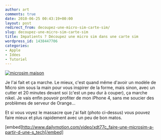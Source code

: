 ```yaml
---
author: art
comments: true
date: 2010-06-25 00:43:19+00:00
layout: post
redirect_from: decoupez-une-micro-sim-carte-sim/
slug: decoupez-une-micro-sim-carte-sim
title: Impatients ? Découpez une micro sim dans une carte sim
wordpress_id: 1438447706
categories:
- Apple
- Idées
- Tutoriel
---
```


[![microsim maison](https://static.irz.fr/2010/06/IMG_0026-1024x303.jpg)](https://static.irz.fr/2010/06/IMG_0026.jpg)

Je l'ai fait et ça marche. Le mieux, c'est quand même d'avoir un modèle de Micro sim sous la main pour vous inspirer de la forme, mais sinon, avec un cutter et 20 minutes devant soi (c'est un peu dur à couper), ça marche nikel. Je vais enfin pouvoir profiter de mon iPhone 4, sans me soucier des problèmes de serveur de Orange...

Et si vous voyez le massacre que j'ai fait (photo ci-dessus) vous pouvez faire mieux et plus rapidement avec un peu de bon matos.

[embed]http://www.dailymotion.com/video/xdt77c_faire-une-microsim-a-partir-d-une-s_tech[/embed]
